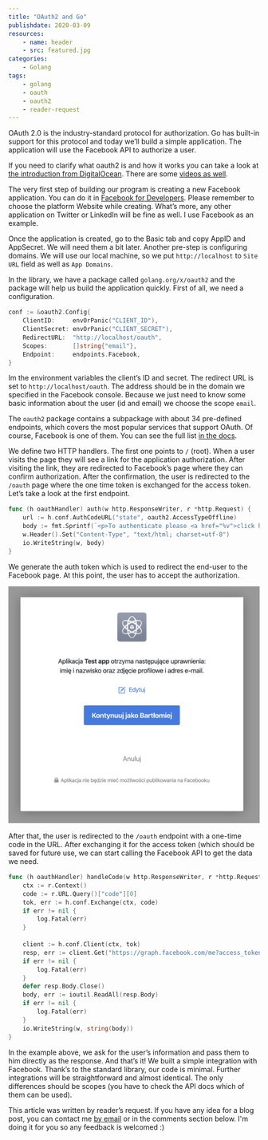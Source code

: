```yaml
---
title: "OAuth2 and Go"
publishdate: 2020-03-09
resources:
    - name: header
    - src: featured.jpg
categories:
    - Golang
tags:
    - golang
    - oauth
    - oauth2
    - reader-request
---
```


OAuth 2.0 is the industry-standard protocol for authorization. Go has built-in support for this protocol and today we’ll build a simple application. The application will use the Facebook API to authorize a user.

If you need to clarify what oauth2 is and how it works you can take a look at [the introduction from DigitalOcean](https://www.digitalocean.com/community/tutorials/an-introduction-to-oauth-2). There are some [videos as well](https://www.youtube.com/watch?v=CPbvxxslDTU).

The very first step of building our program is creating a new Facebook application. You can do it in [Facebook for Developers](https://developers.facebook.com/). Please remember to choose the platform Website while creating. What’s more, any other application on Twitter or LinkedIn will be fine as well. I use Facebook as an example.

Once the application is created, go to the Basic tab and copy AppID and AppSecret. We will need them a bit later. Another pre-step is configuring domains. We will use our local machine, so we put `http://localhost` to `Site URL` field as well as `App Domains`.

In the library, we have a package called `golang.org/x/oauth2` and the package will help us build the application quickly. First of all, we need a configuration.

```go
conf := &oauth2.Config{
    ClientID:     envOrPanic("CLIENT_ID"),
    ClientSecret: envOrPanic("CLIENT_SECRET"),
    RedirectURL:  "http://localhost/oauth",
    Scopes:       []string{"email"},
    Endpoint:     endpoints.Facebook,
}
```

Im the environment variables the client’s ID and secret. The redirect URL is set to `http://localhost/oauth`. The address should be in the domain we specified in the Facebook console. Because we just need to know some basic information about the user (id and email) we choose the scope `email`.

The `oauth2` package contains a subpackage with about 34 pre-defined endpoints, which covers the most popular services that support OAuth. Of course, Facebook is one of them. You can see the full list [in the docs](https://pkg.go.dev/golang.org/x/oauth2@v0.0.0-20200107190931-bf48bf16ab8d/endpoints?tab=doc).

We define two HTTP handlers. The first one points to `/` (root). When a user visits the page they will see a link for the application authorization. After visiting the link, they are redirected to Facebook’s page where they can confirm authorization. After the confirmation, the user is redirected to the `/oauth` page where the one time token is exchanged for the access token. Let’s take a look at the first endpoint.

```go
func (h oauthHandler) auth(w http.ResponseWriter, r *http.Request) {
    url := h.conf.AuthCodeURL("state", oauth2.AccessTypeOffline)
    body := fmt.Sprintf(`<p>To authenticate please <a href="%v">click here</a></p>`, url)
    w.Header().Set("Content-Type", "text/html; charset=utf-8")
    io.WriteString(w, body)
}
```

We generate the auth token which is used to redirect the end-user to the Facebook page. At this point, the user has to accept the authorization.

![oauth confirmation page](confirmation.png)

After that, the user is redirected to the `/oauth` endpoint with a one-time code in the URL. After exchanging it for the access token (which should be saved for future use, we can start calling the Facebook API to get the data we need.

```go
func (h oauthHandler) handleCode(w http.ResponseWriter, r *http.Request) {
    ctx := r.Context()
    code := r.URL.Query()["code"][0]
    tok, err := h.conf.Exchange(ctx, code)
    if err != nil {
        log.Fatal(err)
    }

    client := h.conf.Client(ctx, tok)
    resp, err := client.Get("https://graph.facebook.com/me?access_token=" + url.QueryEscape(tok.AccessToken))
    if err != nil {
        log.Fatal(err)
    }
    defer resp.Body.Close()
    body, err := ioutil.ReadAll(resp.Body)
    if err != nil {
        log.Fatal(err)
    }
    io.WriteString(w, string(body))
}
```

In the example above, we ask for the user’s information and pass them to him directly as the response. And that’s it! We built a simple integration with Facebook. Thank’s to the standard library, our code is minimal. Further integrations will be straightforward and almost identical. The only differences should be scopes (you have to check the API docs which of them can be used).

This article was written by reader’s request. If you have any idea for a blog post, you can contact me [by email](mailto:bklimczak@developer20.com) or in the comments section below. I'm doing it for you so any feedback is welcomed :)
